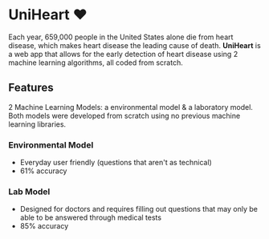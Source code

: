 # UniHeart ❤️

Each year, 659,000 people in the United States alone die from heart disease, which makes heart disease the leading cause of death. **UniHeart** is a web app that allows for the early detection of heart disease using 2 machine learning algorithms, all coded from scratch. 

## Features
2 Machine Learning Models: a environmental model & a laboratory model. Both models were developed from scratch using no previous machine learning libraries. 

### Environmental Model
- Everyday user friendly (questions that aren't as technical)
- 61% accuracy

### Lab Model
- Designed for doctors and requires filling out questions that may only be able to be answered through medical tests
- 85% accuracy
